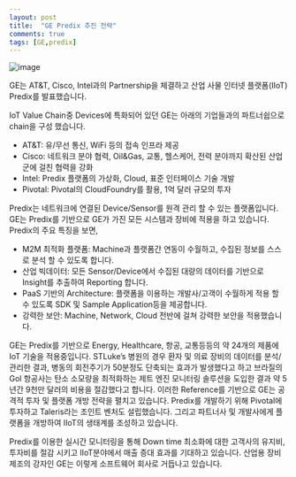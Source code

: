 ```yaml
---
layout: post
title:  "GE Predix 추진 전략"
comments: true
tags: [GE,predix]
---
```

![image](https://user-images.githubusercontent.com/111643/115663254-37f46300-a37b-11eb-9163-33ac4b256ae0.png)

GE는 AT&T, Cisco, Intel과의 Partnership을 체결하고 산업 사물 인터넷 플랫폼(IIoT) Predix를 발표했습니다.

IoT Value Chain중 Devices에 특화되어 있던 GE는 아래의 기업들과의 파트너쉽으로 chain을 구성 했습니다.
* AT&T: 유/무선 통신, WiFi 등의 접속 인프라 제공
* Cisco: 네트워크 분야 협력, Oil&Gas, 교통, 헬스케어, 전력 분야까지 확산된 산업군에 걸친 협력을 강화
* Intel: Predix 플랫폼의 가상화, Cloud, 표준 인터페이스 기술 개발
* Pivotal: Pivotal의 CloudFoundry를 활용, 1억 달러 규모의 투자

Predix는 네트워크에 연결된 Device/Sensor를 원격 관리 할 수 있는 플랫폼입니다. GE는 Predix를 기반으로 GE가 가진 모든 시스템과 장비에 적용을 하고 있습니다. Predix의 주요 특징을 보면,
* M2M 최적화 플랫폼: Machine과 플랫폼간 연동이 수월하고, 수집된 정보를 스스로 분석 할 수 있도록 합니다.
* 산업 빅데이터: 모든 Sensor/Device에서 수집된 대량의 데이터를 기반으로 Insight를 추출하여 Reporting 합니다.
* PaaS 기반의 Architecture: 플랫폼을 이용하는 개발사/고객이 수월하게 적용 할 수 있도록 SDK 및 Sample Application등을 제공합니다.
* 강력한 보안: Machine, Network, Cloud 전반에 걸쳐 강력한 보안을 적용했습니다.

GE는 Predix를 기반으로 Energy, Healthcare, 항공, 교통등등의 약 24개의 제품에 IoT 기술을 적용중입니다. STLuke’s 병원의 경우 환자 및 의료 장비의 데이터를 분석/관리한 결과, 병동의 회전주기가 50분정도 단축되는 효과가 발생했다고 하고 브라질의 Gol 항공사는 탄소 소모량을 최적화하는 제트 엔진 모니터링 솔루션을 도입한 결과 약 5년간 9천만 달러의 비용을 절감했다고 합니다. 이러한 Reference를 기반으로 GE는 공격적 투자 및 플랫폼 개방 전략을 펼치고 있습니다. Predix를 개발하기 위해 Pivotal에 투자하고 Taleris라는 조인트 벤처도 설립했습니다. 그리고 파트너사 및 개발사에게 플랫폼을 개방하여 IIoT의 생태계를 조성하고 있습니다.

Predix를 이용한 실시간 모니터링을 통해 Down time 최소화에 대한 고객사의 유지비, 투자비를 절감 시키고 IIoT분야에서 매출 증대 효과를 기대하고 있습니다. 산업용 장비 제조의 강자인 GE는 이렇게 소프트웨어 회사로 거듭나고 있습니다.
